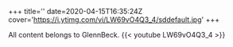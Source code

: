 +++
title=''
date=2020-04-15T16:35:24Z
cover='https://i.ytimg.com/vi/LW69vO4Q3_4/sddefault.jpg'
+++

All content belongs to GlennBeck.
{{< youtube LW69vO4Q3_4 >}}
